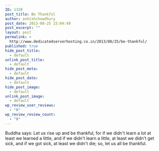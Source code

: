 ```yaml
---
ID: 1320
post_title: Be Thankful
author: ashishchowdhury
post_date: 2013-08-25 15:04:49
post_excerpt: ""
layout: post
permalink: >
  http://www.dedicatedserverhosting.co.in/2013/08/25/be-thankful/
published: true
hide_post_title:
  - default
unlink_post_title:
  - default
hide_post_meta:
  - default
hide_post_date:
  - default
hide_post_image:
  - default
unlink_post_image:
  - default
wp_review_user_reviews:
  - "0"
wp_review_review_count:
  - "0"
---
```

Buddha says:
Let us rise up and be thankful, for if we didn't learn a lot at least we learned a little, and if we didn't learn a little, at least we didn't get sick, and if we got sick, at least we didn't die; so, let us all be thankful.